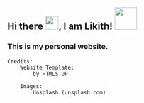 ## Hi there <img src="https://raw.githubusercontent.com/MartinHeinz/MartinHeinz/master/wave.gif" width="30px">, I am Likith! <img src="https://media.giphy.com/media/mGcNjsfWAjY5AEZNw6/giphy.gif" width="50"></h2>

### This is my personal website.


```
Credits:
	Website Template:
		by HTML5 UP

	Images:
		Unsplash (unsplash.com)  
```